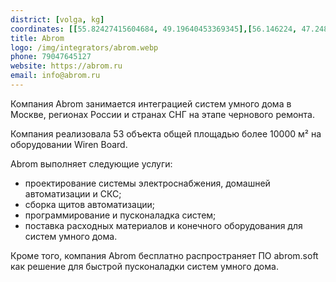 ```yaml
---
district: [volga, kg]
coordinates: [[55.82427415604684, 49.19640453369345],[56.146224, 47.248783],[42.874621, 74.569762]]
title: Abrom
logo: /img/integrators/abrom.webp
phone: 79047645127
website: https://abrom.ru
email: info@abrom.ru
---
```


Компания Abrom занимается интеграцией систем умного дома в Москве, регионах России и странах СНГ на этапе чернового ремонта.

Компания реализовала 53 объекта общей площадью более 10000 м² на оборудовании Wiren Board.

Abrom выполняет следующие услуги:
- проектирование системы электроснабжения, домашней автоматизации и СКС;
- сборка щитов автоматизации;
- программирование и пусконаладка систем;
- поставка расходных материалов и конечного оборудования для систем умного дома.

Кроме того, компания Abrom бесплатно распространяет ПО abrom.soft как решение для быстрой пусконаладки систем умного дома.

